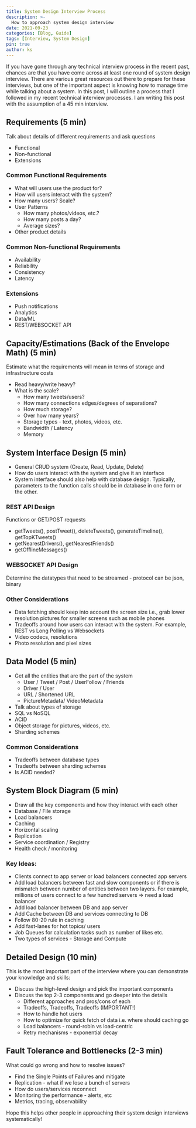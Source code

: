 ```yaml
---
title: System Design Interview Process
description: >-
  How to approach system design interview
date: 2021-09-23
categories: [Blog, Guide]
tags: [Interview, System Design]
pin: true
author: ks
---
```


If you have gone through any technical interview process in the recent past, chances are that you have come across at least one round of system design interview. There are various great resources out there to prepare for these interviews, but one of the important aspect is knowing how to manage time while talking about a system. In this post, I will outline a process that I followed in my recent technical interview processes. I am writing this post with the assumption of a 45 min interview.

## Requirements (5 min)
Talk about details of different requirements and ask questions
- Functional
- Non-functional
- Extensions

### Common Functional Requirements

- What will users use the product for?
- How will users interact with the system?
- How many users? Scale?
- User Patterns
  - How many photos/videos, etc.?
  - How many posts a day?
  - Average sizes?
- Other product details

### Common Non-functional Requirements
- Availability
- Reliability
- Consistency
- Latency

### Extensions
- Push notifications
- Analytics
- Data/ML
- REST/WEBSOCKET API

## Capacity/Estimations (Back of the Envelope Math) (5 min)
Estimate what the requirements will mean in terms of storage and infrastructure costs
- Read heavy/write heavy?
- What is the scale?
  - How many tweets/users?
  - How many connections edges/degrees of separations?
  - How much storage?
  - Over how many years?
  - Storage types - text, photos, videos, etc.
  - Bandwidth / Latency
  - Memory

## System Interface Design (5 min)
- General CRUD system (Create, Read, Update, Delete)
- How do users interact with the system and give it an interface
- System interface should also help with database design. Typically, parameters to the function calls should be in database in one form or the other.

### REST API Design
Functions or GET/POST requests
- getTweets(), postTweet(), deleteTweets(), generateTimeline(), getTopKTweets()
- getNearestDrivers(), getNearestFriends()
- getOfflineMessages()

### WEBSOCKET API Design
Determine the datatypes that need to be streamed - protocol can be json, binary

### Other Considerations
- Data fetching should keep into account the screen size i.e., grab lower resolution pictures for smaller screens such as mobile phones
- Tradeoffs around how users can interact with the system. For example, REST vs Long Polling vs Websockets
- Video codecs, resolutions
- Photo resolution and pixel sizes


## Data Model (5 min)
- Get all the entities that are the part of the system
  - User / Tweet / Post / UserFollow / Friends
  - Driver / User
  - URL / Shortened URL
  - PictureMetadata/ VideoMetadata
- Talk about types of storage
- SQL vs NoSQL
- ACID
- Object storage for pictures, videos, etc.
- Sharding schemes

### Common Considerations
- Tradeoffs between database types
- Tradeoffs between sharding schemes
- Is ACID needed?

## System Block Diagram (5 min)
- Draw all the key components and how they interact with each other
- Database / File storage
- Load balancers
- Caching
- Horizontal scaling
- Replication
- Service coordination / Registry
- Health check / monitoring

### Key Ideas:
- Clients connect to app server or load balancers connected app servers
- Add load balancers between fast and slow components or if there is mismatch between number of entities between two layers. For example, millions of users connect to a few hundred servers => need a load balancer
- Add load balancer between DB and app server
- Add Cache between DB and services connecting to DB
- Follow 80-20 rule in caching
- Add fast-lanes for hot topics/ users
- Job Queues for calculation tasks such as number of likes etc.
- Two types of services - Storage and Compute


## Detailed Design (10 min)
This is the most important part of the interview where you can demonstrate your knowledge and skills:
- Discuss the high-level design and pick the important components
- Discuss the top 2-3 components and go deeper into the details
  - Different approaches and pros/cons of each
  - Tradeoffs, Tradeoffs, Tradeoffs (IMPORTANT!)
  - How to handle hot users
  - How to optimize for quick fetch of data i.e. where should caching go
  - Load balancers - round-robin vs load-centric
  - Retry mechanisms - exponential decay

## Fault Tolerance and Bottlenecks (2-3 min)
What could go wrong and how to resolve issues?
- Find the Single Points of Failures and mitigate
- Replication - what if we lose a bunch of servers
- How do users/services reconnect
- Monitoring the performance - alerts, etc
- Metrics, tracing, observability

Hope this helps other people in approaching their system design interviews systematically!
